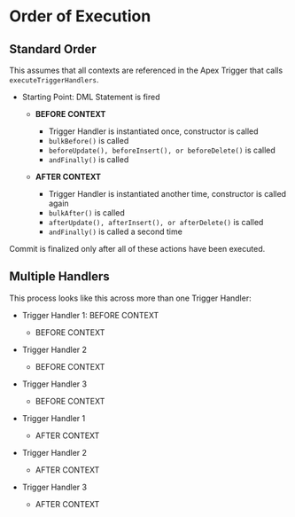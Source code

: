 # Order of Execution
## Standard Order

This assumes that all contexts are referenced in the Apex Trigger that calls `executeTriggerHandlers`.

* Starting Point: DML Statement is fired
  
  * **BEFORE CONTEXT**
  
    * Trigger Handler is instantiated once, constructor is called
    * `bulkBefore()` is called
    * `beforeUpdate(), beforeInsert(), or beforeDelete()` is called
    * `andFinally()` is called
  
  * **AFTER CONTEXT**
  
    * Trigger Handler is instantiated another time, constructor is called again
    * `bulkAfter()` is called
    * `afterUpdate(), afterInsert(), or afterDelete()` is called
    * `andFinally()` is called a second time

Commit is finalized only after all of these actions have been executed.  

## Multiple Handlers
This process looks like this across more than one Trigger Handler:

* Trigger Handler 1: BEFORE CONTEXT
  
  * BEFORE CONTEXT

* Trigger Handler 2

  * BEFORE CONTEXT

* Trigger Handler 3

  * BEFORE CONTEXT

* Trigger Handler 1

  * AFTER CONTEXT

* Trigger Handler 2

  * AFTER CONTEXT

* Trigger Handler 3

  * AFTER CONTEXT